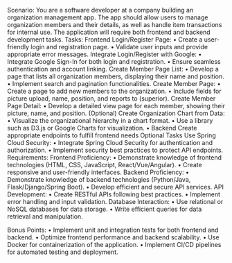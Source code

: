 Scenario:
You are a software developer at a company building an organization management app. The app should allow users to manage
organization members and their details, as well as handle item transactions for internal use. The application will require both
frontend and backend development tasks.
Tasks:
Frontend
 Login/Register Page:
• Create a user-friendly login and registration page.
• Validate user inputs and provide appropriate error messages.
 Integrate Login/Register with Google:
• Integrate Google Sign-In for both login and registration.
• Ensure seamless authentication and account linking.
 Create Member Page List:
• Develop a page that lists all organization members, displaying their name and position.
• Implement search and pagination functionalities.
 Create Member Page:
• Create a page to add new members to the organization.
• Include fields for picture upload, name, position, and reports to (superior).
 Create Member Page Detail:
• Develop a detailed view page for each member, showing their picture, name, and position.
 (Optional) Create Organization Chart from Data:
• Visualize the organizational hierarchy in a chart format.
• Use a library such as D3.js or Google Charts for visualization.
•
Backend
Create appropriate endpoints to fulfill frontend needs
Optional Tasks
Use Spring Cloud Security:
• Integrate Spring Cloud Security for authentication and authorization.
• Implement security best practices to protect API endpoints.
Requirements:
 Frontend Proficiency:
• Demonstrate knowledge of frontend technologies (HTML, CSS, JavaScript, React/Vue/Angular).
• Create responsive and user-friendly interfaces.
 Backend Proficiency:
• Demonstrate knowledge of backend technologies (Python/Java, Flask/Django/Spring Boot).
• Develop efficient and secure API services.
 API Development:
• Create RESTful APIs following best practices.
• Implement error handling and input validation.
 Database Interaction:
• Use relational or NoSQL databases for data storage.
• Write efficient queries for data retrieval and manipulation.

Bonus Points:
• Implement unit and integration tests for both frontend and backend.
• Optimize frontend performance and backend scalability.
• Use Docker for containerization of the application.
• Implement CI/CD pipelines for automated testing and deployment.
